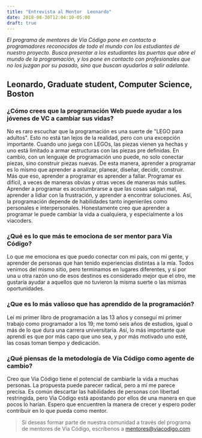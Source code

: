 ```yaml
---
title: "Entrevista al Mentor  Leonardo"
date: 2018-08-30T12:04:10-05:00
draft: true
---
```


_El programa de mentores de Vía Código pone en contacto a programadores reconocidos de todo el mundo con los estudiantes de nuestro proyecto.
Busca presentar a los estudiantes las puertas que abre el mundo de la programación, y los pone en contacto con profesionales que no los juzgan por su pasado,
sino que buscan ayudarlos a salir adelante._

## Leonardo, Graduate student, Computer Science, Boston

### ¿Cómo crees que la programación Web puede ayudar a los jóvenes de VC a cambiar sus vidas?

No es raro escuchar que la programación es una suerte de "LEGO para adultos". Esto no está tan lejos de la realidad, pero con una excepción importante. Cuando uno juega con LEGOs, las piezas vienen ya hechas y uno está limitado a armar estructuras con las piezas pre definidas. En cambio, con un lenguaje de programación uno puede, no solo conectar piezas, sino construir piezas nuevas. De esta manera, aprender a programar es lo mismo que aprender a analizar, planear, diseñar, decidir, construir. Más que eso, aprender a programar es aprender a fallar. Programar es difícil, a veces de maneras obvias y otras veces de maneras más sutiles. Aprender a programar es acostumbrarse a que las cosas salgan mal, aprender a lidiar con la frustración, y aprender a encontrar soluciones. Así, la programación depende de habilidades tanto ingenieriles como personales e interpersonales. Honestamente creo que aprender a programar le puede cambiar la vida a cualquiera, y especialmente a los viacoders.

### ¿Qué es lo que más te emociona de ser mentor para Vía Código?

Lo que me emociona es que puedo conectar con mi país, con mi gente, y aprender de personas que han tenido experiencias distintas a la mía. Todos venimos del mismo sitio, pero terminamos en lugares diferentes, y si por una u otra razón uno de esos destinos es considerado mejor que el otro, me gustaría ayudar a aquellos que no tuvieron la misma suerte o las mismas oportunidades.

### ¿Que es lo más valioso que has aprendido de la programación?

Leí mi primer libro de programación a las 13 años y conseguí mi primer trabajo como programador a los 19; me tomó seis años de estudios, igual o más de lo que dura una carrera universitaria. Así, lo más importante que aprendí es que por más capo que uno sea, y por más motivado uno esté, las cosas toman tiempo y dedicación.

### ¿Qué piensas de la metodología de Vía Código como agente de cambio?

Creo que Via Código tiene el potencial de cambiarle la vida a muchas personas. La propuesta puede parecer radical, pero a mí me parece precisa. Es común descartar las habilidades de personas con libertad restringida, pero Via Código está apostando por ellos de una manera en que pocos lo harían. Espero que encuentren la manera de crecer y espero poder contribuir en lo que pueda como mentor.

> Si deseas formar parte de nuestra comunidad a través del programa de mentores de Vía Código, escríbenos a [mentores@viacodigo.com](mailto:mentores@viacodigo.com)
